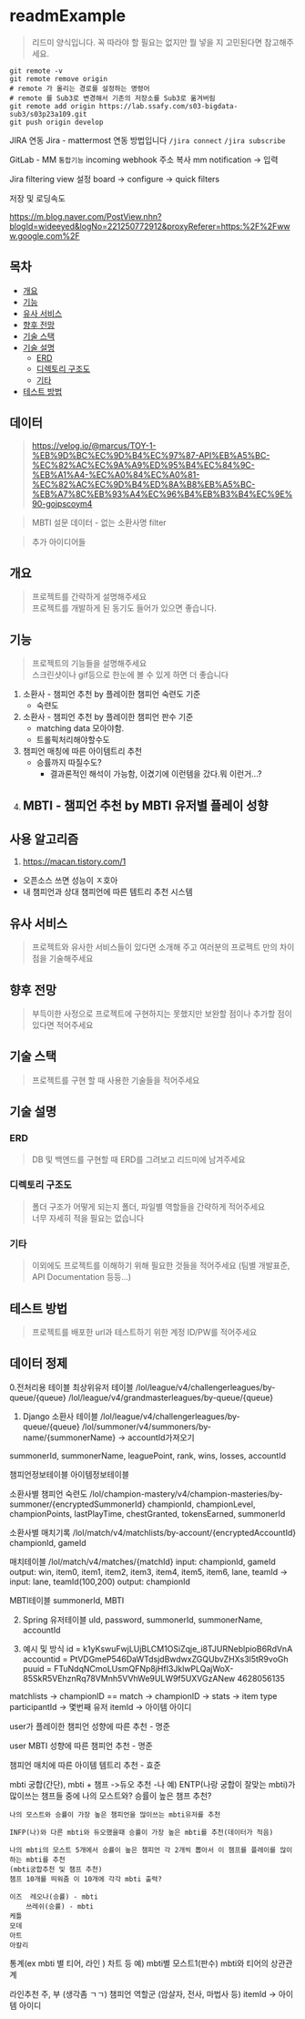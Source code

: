 ﻿# readmExample

> 리드미 양식입니다. 꼭 따라야 할 필요는 없지만 뭘 넣을 지 고민된다면 참고해주세요.

```
git remote -v
git remote remove origin
# remote 가 올리는 경로를 설정하는 명령어
# remote 를 Sub3로 변경해서 기존의 저장소를 Sub3로 옮겨버림
git remote add origin https://lab.ssafy.com/s03-bigdata-sub3/s03p23a109.git
git push origin develop
```

JIRA 연동
Jira - mattermost 연동 방법입니다
`/jira connect`
`/jira subscribe`

GitLab - MM
`통합기능`
incoming webhook 주소 복사
mm notification -> 입력

Jira
filtering view 설정
board -> configure -> quick filters

저장 및 로딩속도

https://m.blog.naver.com/PostView.nhn?blogId=wideeyed&logNo=221250772912&proxyReferer=https:%2F%2Fwww.google.com%2F

## 목차
- [개요](#개요)
- [기능](#기능)
- [유사 서비스](#유사-서비스) 
- [향후 전망](#향후-전망)
- [기술 스택](#기술-스택)
- [기술 설명](#기술-설명)
	- [ERD](#erd)
	- [디렉토리 구조도](#디렉토리-구조도)
	- [기타](#기타)
- [테스트 방법](#테스트-방법)

## 데이터
> https://velog.io/@marcus/TOY-1-%EB%9D%BC%EC%9D%B4%EC%97%87-API%EB%A5%BC-%EC%82%AC%EC%9A%A9%ED%95%B4%EC%84%9C-%EB%A1%A4-%EC%A0%84%EC%A0%81-%EC%82%AC%EC%9D%B4%ED%8A%B8%EB%A5%BC-%EB%A7%8C%EB%93%A4%EC%96%B4%EB%B3%B4%EC%9E%90-gojpscoym4

> MBTI 설문 데이터
	-	없는 소환사명 filter

> 추가 아이디어들

## 개요
> 프로젝트를 간략하게 설명해주세요  
> 프로젝트를 개발하게 된 동기도 들어가 있으면 좋습니다.



## 기능
> 프로젝트의 기능들을 설명해주세요  
> 스크린샷이나 gif등으로 한눈에 볼 수 있게 하면 더 좋습니다

1. 소환사 - 챔피언 추천 by 플레이한 챔피언 숙련도 기준
	- 숙련도
2. 소환사 - 챔피언 추천 by 플레이한 챔피언 판수 기준
	- matching data 모아야함.
	- 트롤픽처리해야할수도
3. 챔피언 매칭에 따른 아이템트리 추천
	+ 승률까지 따질수도?
		+ 결과론적인 해석이 가능함, 이겼기에 이런템을 갔다.뭐 이런거...?
4. MBTI - 챔피언 추천 by MBTI 유저별 플레이 성향
	- 

## 사용 알고리즘

1. https://macan.tistory.com/1
-	오픈소스 쓰면 성능이 ㅈ호아
- 내 챔피언과 상대 챔피언에 따른 템트리 추천 시스템

## 유사 서비스
> 프로젝트와 유사한 서비스들이 있다면 소개해 주고 여러분의 프로젝트 만의 차이점을 기술해주세요

## 향후 전망
> 부득이한 사정으로 프로젝트에 구현하지는 못했지만 보완할 점이나 추가할 점이 있다면 적어주세요

## 기술 스택
> 프로젝트를 구현 할 때 사용한 기술들을 적어주세요

## 기술 설명

### ERD
> DB 및 백엔드를 구현할 때 ERD를 그려보고 리드미에 남겨주세요

### 디렉토리 구조도
> 폴더 구조가 어떻게 되는지 폴더, 파일별 역할들을 간략하게 적어주세요  
> 너무 자세히 적을 필요는 없습니다

### 기타
> 이외에도 프로젝트를 이해하기 위해 필요한 것들을 적어주세요 (팀별 개발표준, API Documentation 등등...)

## 테스트 방법
> 프로젝트를 배포한 url과 테스트하기 위한 계정 ID/PW를 적어주세요

## 데이터 정제
0.전처리용 테이블
최상위유저 테이블 /lol/league/v4/challengerleagues/by-queue/{queue}
/lol/league/v4/grandmasterleagues/by-queue/{queue}

1. Django
소환사 테이블 /lol/league/v4/challengerleagues/by-queue/{queue}
/lol/summoner/v4/summoners/by-name/{summonerName} -> accountId가져오기

summonerId, summonerName, leaguePoint, rank, wins, losses, accountId

챔피언정보테이블
아이템정보테이블

소환사별 챔피언 숙련도 /lol/champion-mastery/v4/champion-masteries/by-summoner/{encryptedSummonerId}
championId, championLevel, championPoints, lastPlayTime,
 chestGranted, tokensEarned, summonerId

소환사별 매치기록 /lol/match/v4/matchlists/by-account/{encryptedAccountId}
championId, gameId

매치테이블 /lol/match/v4/matches/{matchId}
input: championId, gameId
output: win, item0, item1, item2, item3, item4, item5, item6, lane, teamId
 -> input: lane, teamId(100,200)
     output: championId


MBTI테이블
summonerId, MBTI

2. Spring
유저테이블
uId, password, summonerId, summonerName, accountId

3. 예시 및 방식
id = k1yKswuFwjLUjBLCM1OSiZqje_i8TJURNeblpioB6RdVnA
accountid = PtVDGmeP546DaWTdsjdBwdwxZGQUbvZHXs3l5tR9voGh
puuid = FTuNdqNCmoLUsmQFNp8jHfI3JklwPLQajWoX-85SkR5VEhznRq78VMnh5VVhWe9ULW9f5UXVGzANew
4628056135

matchlists -> championID == match -> championID
-> stats -> item
type
participantId -> 몇번째 유저
itemId -> 아이템 아이디

user가 플레이한 챔피언 성향에 따른 추천  - 명준

user MBTI 성향에 따른 챔피언 추천 - 명준

챔피언 매치에 따른 아이템 템트리 추천 - 효준

mbti 궁합(간단), mbti + 챔프 ->듀오 추천 -나
예) ENTP(나랑 궁합이 잘맞는 mbti)가 많이쓰는 챔프들
     중에 나의 모스트와? 승률이 높은 챔프 추천?
    
    나의 모스트와 승률이 가장 높은 챔피언을 많이쓰는 mbti유저를 추천

    INFP(나)와 다른 mbti와 듀오했을때 승률이 가장 높은 mbti를 추천(데이터가 적음)

    나의 mbti의 모스트 5개에서 승률이 높은 챔피언 각 2개씩 뽑아서 이 챔프를 플레이를 많이하는 mbti를 추천
    (mbti궁합추천 및 챔프 추천)
    챔프 10개를 띄워줌 이 10개에 각각 mbti 출력?

	이즈	레오나(승률) - mbti
		쓰레쉬(승률) - mbti
	케틀
	모데
	아트
	아칼리

통계(ex mbti 별 티어, 라인 ) 차트 등
예) mbti별 모스트1(판수)
     mbti와 티어의 상관관계
     


라인추천 주, 부 (생각좀 ㄱㄱ)
챔피언 역할군 (암살자, 전사, 마법사 등)
itemId -> 아이템 아이디
